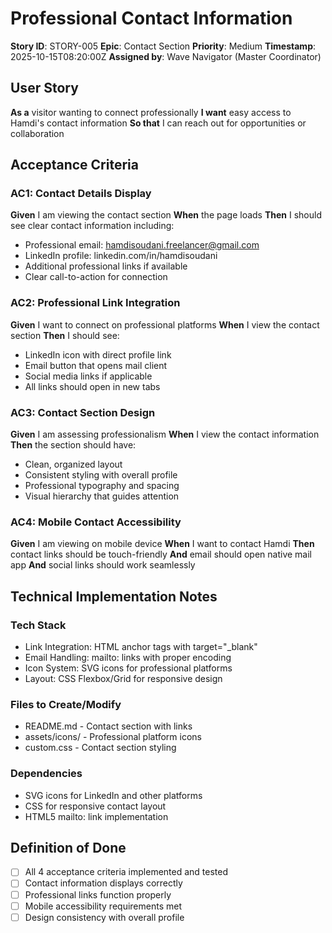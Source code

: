 # Professional Contact Information

**Story ID**: STORY-005
**Epic**: Contact Section
**Priority**: Medium
**Timestamp**: 2025-10-15T08:20:00Z
**Assigned by**: Wave Navigator (Master Coordinator)

## User Story

**As a** visitor wanting to connect professionally
**I want** easy access to Hamdi's contact information
**So that** I can reach out for opportunities or collaboration

## Acceptance Criteria

### AC1: Contact Details Display
**Given** I am viewing the contact section
**When** the page loads
**Then** I should see clear contact information including:
- Professional email: hamdisoudani.freelancer@gmail.com
- LinkedIn profile: linkedin.com/in/hamdisoudani
- Additional professional links if available
- Clear call-to-action for connection

### AC2: Professional Link Integration
**Given** I want to connect on professional platforms
**When** I view the contact section
**Then** I should see:
- LinkedIn icon with direct profile link
- Email button that opens mail client
- Social media links if applicable
- All links should open in new tabs

### AC3: Contact Section Design
**Given** I am assessing professionalism
**When** I view the contact information
**Then** the section should have:
- Clean, organized layout
- Consistent styling with overall profile
- Professional typography and spacing
- Visual hierarchy that guides attention

### AC4: Mobile Contact Accessibility
**Given** I am viewing on mobile device
**When** I want to contact Hamdi
**Then** contact links should be touch-friendly
**And** email should open native mail app
**And** social links should work seamlessly

## Technical Implementation Notes

### Tech Stack
- Link Integration: HTML anchor tags with target="_blank"
- Email Handling: mailto: links with proper encoding
- Icon System: SVG icons for professional platforms
- Layout: CSS Flexbox/Grid for responsive design

### Files to Create/Modify
- README.md - Contact section with links
- assets/icons/ - Professional platform icons
- custom.css - Contact section styling

### Dependencies
- SVG icons for LinkedIn and other platforms
- CSS for responsive contact layout
- HTML5 mailto: link implementation

## Definition of Done

- [ ] All 4 acceptance criteria implemented and tested
- [ ] Contact information displays correctly
- [ ] Professional links function properly
- [ ] Mobile accessibility requirements met
- [ ] Design consistency with overall profile